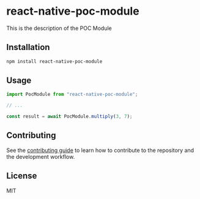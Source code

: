 # react-native-poc-module

This is the description of the POC Module

## Installation

```sh
npm install react-native-poc-module
```

## Usage

```js
import PocModule from "react-native-poc-module";

// ...

const result = await PocModule.multiply(3, 7);
```

## Contributing

See the [contributing guide](CONTRIBUTING.md) to learn how to contribute to the repository and the development workflow.

## License

MIT
